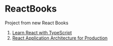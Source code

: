 # ReactBooks

Project from new React Books

1. [Learn React with TypeScript](https://github.com/PacktPublishing/Learn-React-with-TypeScript-2nd-Edition)
2. [React Application Architecture for Production](https://github.com/PacktPublishing/React-Application-Architecture-for-Production)
